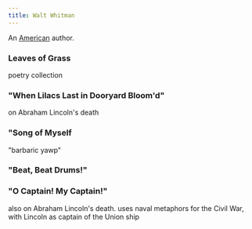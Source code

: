 ```yaml
---
title: Walt Whitman
---
```


An [American](../index.html) author.

### Leaves of Grass

poetry collection

### "When Lilacs Last in Dooryard Bloom'd"

on Abraham Lincoln's death

### "Song of Myself

"barbaric yawp"

### "Beat, Beat Drums!"

### "O Captain! My Captain!"

also on Abraham Lincoln's death. uses naval metaphors for the Civil War, with Lincoln as captain of the Union ship
